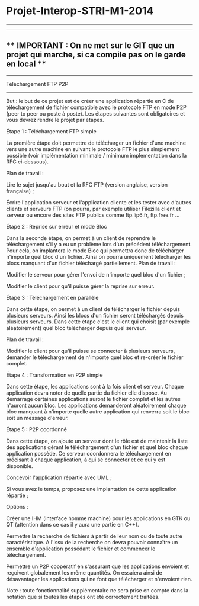Projet-Interop-STRI-M1-2014
===========================

---------------------------------------------------------------------------------------------------------
--------------------------------------------------------------------------------------------------------
** IMPORTANT : On ne met sur le GIT que un projet qui marche, si ca compile pas on le garde en local **
--------------------------------------------------------------------------------------------------------
--------------------------------------------------------------------------------------------------------

Téléchargement FTP P2P

---

But : le but de ce projet est de créer une application répartie en C de téléchargement de fichier compatible avec le protocole FTP en mode P2P (peer to peer ou poste à poste).
Les étapes suivantes sont obligatoires et vous devrez rendre le projet par étapes.

Étape 1 : Téléchargement FTP simple

La première étape doit permettre de télécharger un fichier d'une machine vers une autre machine en suivant le protocole FTP le plus simplement possible (voir implémentation minimale / minimum implementation dans la RFC ci-dessous).

Plan de travail :

Lire le sujet jusqu'au bout et la RFC FTP (version anglaise, version française) ;

Écrire l'application serveur et l'application cliente et les tester avec d'autres clients et serveurs FTP (on pourra, par exemple utiliser Filezilla client et serveur ou encore des sites FTP publics comme ftp.lip6.fr, ftp.free.fr ...

Étape 2 : Reprise sur erreur et mode Bloc

Dans la seconde étape, on permet à un client de reprendre le téléchargement s'il y a eu un problème lors d'un précédent téléchargement.
Pour cela, on implantera le mode Bloc qui permettra donc de télécharger n'importe quel bloc d'un fichier. Ainsi on pourra uniquement télécharger les blocs manquant d'un fichier téléchargé partiellement.
Plan de travail :

Modifier le serveur pour gérer l'envoi de n'importe quel bloc d'un fichier ;

Modifier le client pour qu'il puisse gérer la reprise sur erreur.

Étape 3 : Téléchargement en parallèle

Dans cette étape, on permet à un client de télécharger le fichier depuis plusieurs serveurs.
Ainsi les blocs d'un fichier seront téléchargés depuis plusieurs serveurs.
Dans cette étape c'est le client qui choisit (par exemple aléatoirement) quel bloc télécharger depuis quel serveur.

Plan de travail :

Modifier le client pour qu'il puisse se connecter à plusieurs serveurs, demander le téléchargement de n'importe quel bloc et re-créer le fichier complet.

Étape 4 : Transformation en P2P simple

Dans cette étape, les applications sont à la fois client et serveur.
Chaque application devra noter de quelle partie du fichier elle dispose. Au démarrage certaines applications auront le fichier complet et les autres n'auront aucun bloc.
Les applications demanderont aléatoirement chaque bloc manquant à n'importe quelle autre application qui renverra soit le bloc soit un message d'erreur.

Étape 5 : P2P coordonné

Dans cette étape, on ajoute un serveur dont le rôle est de maintenir la liste des applications gérant le téléchargement d'un fichier et quel bloc chaque application possède.
Ce serveur coordonnera le téléchargement en précisant à chaque application, à qui se connecter et ce qui y est disponible.

Concevoir l'application répartie avec UML ;

Si vous avez le temps, proposez une implantation de cette application répartie ;

Options :

Créer une IHM (interface homme machine) pour les applications en GTK ou QT (attention dans ce cas il y aura une partie en C++).

Permettre la recherche de fichiers à partir de leur nom ou de toute autre caractéristique. A l'issu de la recherche on devra pouvoir connaître un ensemble d'application possédant le fichier et commencer le téléchargement.

Permettre un P2P coopératif en s'assurant que les applications envoient et reçoivent globalement les même quantités.
On essaiera ainsi de désavantager les applications qui ne font que télécharger et n'envoient rien.

Note : toute fonctionnalité supplémentaire ne sera prise en compte dans la notation que si toutes les étapes ont été correctement traitées.
